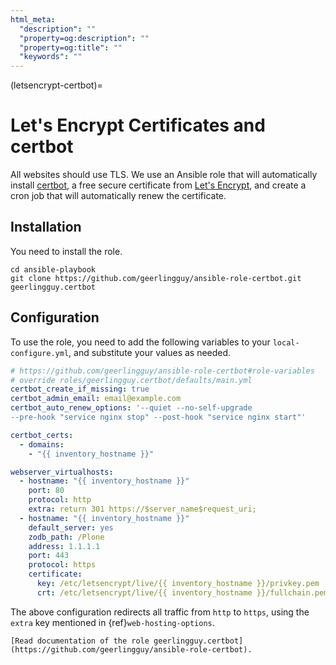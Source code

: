 ```yaml
---
html_meta:
  "description": ""
  "property=og:description": ""
  "property=og:title": ""
  "keywords": ""
---
```


(letsencrypt-certbot)=

# Let's Encrypt Certificates and certbot

All websites should use TLS.
We use an Ansible role that will automatically install [certbot](https://certbot.eff.org/), a free secure certificate from [Let's Encrypt](https://letsencrypt.org), and create a cron job that will automatically renew the certificate.

## Installation

You need to install the role.

```shell
cd ansible-playbook
git clone https://github.com/geerlingguy/ansible-role-certbot.git geerlingguy.certbot
```

## Configuration

To use the role, you need to add the following variables to your `local-configure.yml`, and substitute your values as needed.

```yaml
# https://github.com/geerlingguy/ansible-role-certbot#role-variables
# override roles/geerlingguy.certbot/defaults/main.yml
certbot_create_if_missing: true
certbot_admin_email: email@example.com
certbot_auto_renew_options: '--quiet --no-self-upgrade
--pre-hook "service nginx stop" --post-hook "service nginx start"'

certbot_certs:
  - domains:
    - "{{ inventory_hostname }}"

webserver_virtualhosts:
  - hostname: "{{ inventory_hostname }}"
    port: 80
    protocol: http
    extra: return 301 https://$server_name$request_uri;
  - hostname: "{{ inventory_hostname }}"
    default_server: yes
    zodb_path: /Plone
    address: 1.1.1.1
    port: 443
    protocol: https
    certificate:
      key: /etc/letsencrypt/live/{{ inventory_hostname }}/privkey.pem
      crt: /etc/letsencrypt/live/{{ inventory_hostname }}/fullchain.pem
```

The above configuration redirects all traffic from `http` to `https`, using the `extra` key mentioned in {ref}`web-hosting-options`.

```{seealso}
[Read documentation of the role geerlingguy.certbot](https://github.com/geerlingguy/ansible-role-certbot).
```
